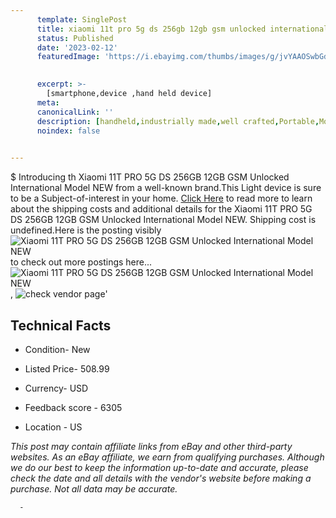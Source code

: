 ```yaml
---
      template: SinglePost
      title: xiaomi 11t pro 5g ds 256gb 12gb gsm unlocked international model new
      status: Published
      date: '2023-02-12'
      featuredImage: 'https://i.ebayimg.com/thumbs/images/g/jvYAAOSwbGdheyZS/s-l225.jpg'
       

      excerpt: >-
        [smartphone,device ,hand held device]
      meta:
      canonicalLink: ''
      description: [handheld,industrially made,well crafted,Portable,Mobile,Compact,Convenient,Lightweight,Maneuverable,Man-portable,Miniature,Carriable,Hand-held,Light,Holdable,Transportable,Mobile device,Pocket-sized,On-the-go,Wireless,Cordless,Compact size,Convenient size, smartphone,device ,hand held device]
      noindex: false
      

---
```

$
      Introducing th Xiaomi 11T PRO 5G DS 256GB 12GB GSM Unlocked International Model NEW from a well-known brand.This Light device  is sure to be a Subject-of-interest in your home. [Click Here](https://www.ebay.com/itm/325025424855?hash=item4bad0665d7%3Ag%3AjvYAAOSwbGdheyZS&amdata=enc%3AAQAHAAAA4KbFNp%2BBJY9Xyp5f9WTLspe0Y%2Fb0NPSXerTKxJpvUyBJ7sr%2FCpT8fKlgpUOWIcsduzSgzzGCYrKjUheHbtLRsy90ZZywnMn9AHNNgCuZVL4ydkaCLxw2DWqbaqLF%2Fm001UqT%2B0SQ%2FG695cNfjad0SqDl9QxqHkzTMsAI1gfpHPiXSKoYd7PUXqcJrc57QcHeomtOX6tTIoLO6vtqg2GRPPZxI9vulMX4ug0xi9T1fRBz6EKk%2FB3%2Fxw4zAKXImiXthU7KzBVTN%2BY2IS5LTYtuaZMikslxcSA%2Bf2hRu5tlyoOX&mkevt=1&mkcid=1&mkrid=711-53200-19255-0&campid=%253CePNCampaignId%253E&customid=%253CreferenceId%253E&toolid=10049) to read more to learn about the shipping costs and additional details for the Xiaomi 11T PRO 5G DS 256GB 12GB GSM Unlocked International Model NEW. Shipping cost is undefined.Here is the posting visibly ![Xiaomi 11T PRO 5G DS 256GB 12GB GSM Unlocked International Model NEW](https://i.ebayimg.com/thumbs/images/g/jvYAAOSwbGdheyZS/s-l225.jpg) to check out more postings here... ![Xiaomi 11T PRO 5G DS 256GB 12GB GSM Unlocked International Model NEW](https://i.ebayimg.com/images/g/jvYAAOSwbGdheyZS/s-l1600.jpg), ![check vendor page](https://origin-galleryplus.ebayimg.com/ws/web/325025424855_2_0_1/225x225.jpg,https://origin-galleryplus.ebayimg.com/ws/web/325025424855_3_0_1/225x225.jpg)'

      

 ## Technical Facts 



     
      

 - Condition- New 


      

 - Listed Price- 508.99 


      

 - Currency- USD 


      

 - Feedback score - 6305 


      

 - Location - US 


      
      

 *_This post may contain affiliate links from eBay and other third-party websites. As an eBay affiliate, we earn from qualifying purchases. Although we do our best to keep the information up-to-date and accurate, please check the date and all details with the vendor's website before making a purchase. Not all data may be accurate._*




      -
